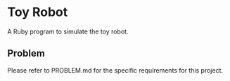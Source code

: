 # Toy Robot
A Ruby program to simulate the toy robot.

## Problem
Please refer to PROBLEM.md for the specific requirements for this project.
